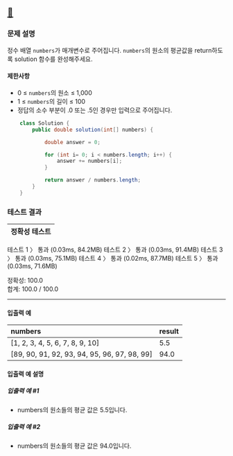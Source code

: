 ## [:link:](https://school.programmers.co.kr/learn/courses/30/lessons/120817)


### 문제 설명
정수 배열 `numbers`가 매개변수로 주어집니다. `numbers`의 원소의 평균값을 return하도록 solution 함수를 완성해주세요.
#### 제한사항
- 0 ≤ `numbers`의 원소 ≤ 1,000
- 1 ≤ `numbers`의 길이 ≤ 100
- 정답의 소수 부분이 .0 또는 .5인 경우만 입력으로 주어집니다.
&nbsp;
```java
    class Solution {
        public double solution(int[] numbers) {

            double answer = 0;

            for (int i= 0; i < numbers.length; i++) {
                answer += numbers[i];
            }

            return answer / numbers.length;
        }
    }
```
### 테스트 결과

|정확성  테스트|
|--|
테스트 1 〉	통과 (0.03ms, 84.2MB)
테스트 2 〉	통과 (0.03ms, 91.4MB)
테스트 3 〉	통과 (0.03ms, 75.1MB)
테스트 4 〉	통과 (0.02ms, 87.7MB)
테스트 5 〉	통과 (0.03ms, 71.6MB)

정확성: 100.0   
합계: 100.0 / 100.0

---

#### 입출력 예
numbers|result
:--|:--
[1, 2, 3, 4, 5, 6, 7, 8, 9, 10]|5.5
[89, 90, 91, 92, 93, 94, 95, 96, 97, 98, 99]|94.0

#### 입출력 예 설명
##### 입출력 예 #1
- numbers의 원소들의 평균 값은 5.5입니다.
##### 입출력 예 #2
- numbers의 원소들의 평균 값은 94.0입니다.
